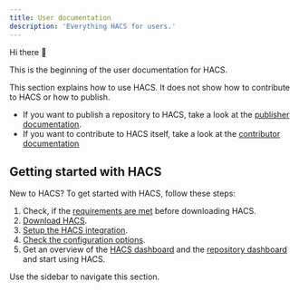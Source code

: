 ```yaml
---
title: User documentation
description: 'Everything HACS for users.'
---
```

Hi there :wave:

This is the beginning of the user documentation for HACS.

This section explains how to use HACS. It does not show how to contribute to HACS or how to publish.

- If you want to publish a repository to HACS, take a look at the [publisher documentation](/docs/publish/index.md).
- If you want to contribute to HACS itself, take a look at the [contributor documentation](/docs/contribute/index.md)

## Getting started with HACS

New to HACS? To get started with HACS, follow these steps:

1. Check, if the [requirements are met](/docs/use/download/prerequisites.md) before downloading HACS.
2. [Download HACS](/docs/use/download/download.md).
3. [Setup the HACS integration](/docs/use/configuration/basic.md).
4. [Check the configuration options](/docs/use/configuration/options.md).
5. Get an overview of the [HACS dashboard](/docs/use/dashboard.md) and the [repository dashboard](/docs/use/repository_dashboard.md) and start using HACS.

Use the sidebar to navigate this section.

